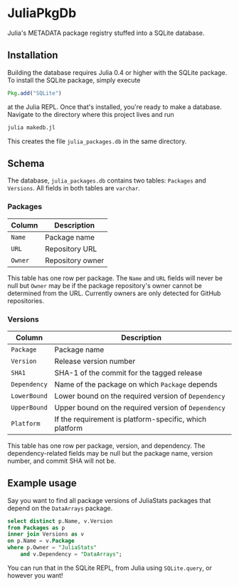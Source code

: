 # JuliaPkgDb

Julia's METADATA package registry stuffed into a SQLite database.

## Installation

Building the database requires Julia 0.4 or higher with the SQLite package.
To install the SQLite package, simply execute

```julia
Pkg.add("SQLite")
```

at the Julia REPL.
Once that's installed, you're ready to make a database.
Navigate to the directory where this project lives and run

```bash
julia makedb.jl
```

This creates the file `julia_packages.db` in the same directory.

## Schema

The database, `julia_packages.db` contains two tables: `Packages` and `Versions`.
All fields in both tables are `varchar`.

### Packages

| Column   | Description      |
| -------- | ---------------- |
| `Name`   | Package name     |
| `URL`    | Repository URL   |
| `Owner`  | Repository owner |

This table has one row per package.
The `Name` and `URL` fields will never be null but `Owner` may be if the package
repository's owner cannot be determined from the URL.
Currently owners are only detected for GitHub repositories.

### Versions

| Column       | Description  |
| ------------ | ------------ |
| `Package`    | Package name |
| `Version`    | Release version number |
| `SHA1`       | SHA-1 of the commit for the tagged release |
| `Dependency` | Name of the package on which `Package` depends |
| `LowerBound` | Lower bound on the required version of `Dependency` |
| `UpperBound` | Upper bound on the required version of `Dependency` |
| `Platform`   | If the requirement is platform-specific, which platform |

This table has one row per package, version, and dependency.
The dependency-related fields may be null but the package name, version number,
and commit SHA will not be.

## Example usage

Say you want to find all package versions of JuliaStats packages that depend on
the `DataArrays` package.

```sql
select distinct p.Name, v.Version
from Packages as p
inner join Versions as v
on p.Name = v.Package
where p.Owner = "JuliaStats"
    and v.Dependency = "DataArrays";
```

You can run that in the SQLite REPL, from Julia using `SQLite.query`, or
however you want!
